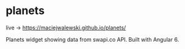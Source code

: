 # planets

live -> https://maciejwalewski.github.io/planets/

Planets widget showing data from swapi.co API.
Built with Angular 6.
